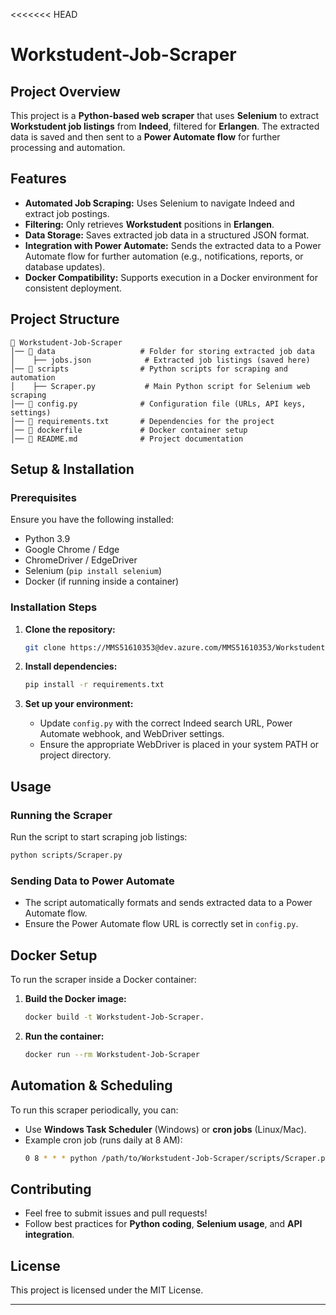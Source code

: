 <<<<<<< HEAD
# **Workstudent-Job-Scraper**

## **Project Overview**
This project is a **Python-based web scraper** that uses **Selenium** to extract **Workstudent job listings** from **Indeed**, filtered for **Erlangen**. The extracted data is saved and then sent to a **Power Automate flow** for further processing and automation.

## **Features**
- **Automated Job Scraping:** Uses Selenium to navigate Indeed and extract job postings.
- **Filtering:** Only retrieves **Workstudent** positions in **Erlangen**.
- **Data Storage:** Saves extracted job data in a structured JSON format.
- **Integration with Power Automate:** Sends the extracted data to a Power Automate flow for further automation (e.g., notifications, reports, or database updates).
- **Docker Compatibility:** Supports execution in a Docker environment for consistent deployment.

## **Project Structure**
```
📂 Workstudent-Job-Scraper
│── 📂 data                   # Folder for storing extracted job data
│    ├── jobs.json            # Extracted job listings (saved here)
│── 📂 scripts                # Python scripts for scraping and automation
│    ├── Scraper.py           # Main Python script for Selenium web scraping
│── 📄 config.py              # Configuration file (URLs, API keys, settings)
│── 📄 requirements.txt       # Dependencies for the project
│── 📄 dockerfile             # Docker container setup
│── 📄 README.md              # Project documentation
```

## **Setup & Installation**
### **Prerequisites**
Ensure you have the following installed:
- Python 3.9
- Google Chrome / Edge
- ChromeDriver / EdgeDriver
- Selenium (`pip install selenium`)
- Docker (if running inside a container)

### **Installation Steps**
1. **Clone the repository:**
   ```sh
   git clone https://MMS51610353@dev.azure.com/MMS51610353/Workstudent-Job-Scraper/_git/Workstudent-Job-Scraper
   ```

2. **Install dependencies:**
   ```sh
   pip install -r requirements.txt
   ```

3. **Set up your environment:**
   - Update `config.py` with the correct Indeed search URL, Power Automate webhook, and WebDriver settings.
   - Ensure the appropriate WebDriver is placed in your system PATH or project directory.

## **Usage**
### **Running the Scraper**
Run the script to start scraping job listings:
```sh
python scripts/Scraper.py
```

### **Sending Data to Power Automate**
- The script automatically formats and sends extracted data to a Power Automate flow.
- Ensure the Power Automate flow URL is correctly set in `config.py`.

## **Docker Setup**
To run the scraper inside a Docker container:
1. **Build the Docker image:**
   ```sh
   docker build -t Workstudent-Job-Scraper.
   ```
2. **Run the container:**
   ```sh
   docker run --rm Workstudent-Job-Scraper
   ```

## **Automation & Scheduling**
To run this scraper periodically, you can:
- Use **Windows Task Scheduler** (Windows) or **cron jobs** (Linux/Mac).
- Example cron job (runs daily at 8 AM):
  ```sh
  0 8 * * * python /path/to/Workstudent-Job-Scraper/scripts/Scraper.py
  ```

## **Contributing**
- Feel free to submit issues and pull requests!
- Follow best practices for **Python coding**, **Selenium usage**, and **API integration**.

## **License**
This project is licensed under the MIT License.

---
